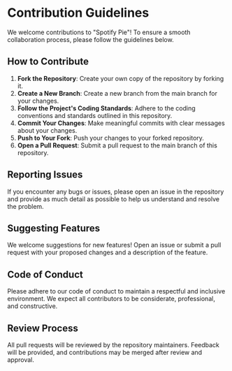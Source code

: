 # Contribution Guidelines

We welcome contributions to "Spotify Pie"! To ensure a smooth collaboration process, please follow the guidelines below.

## How to Contribute

1. **Fork the Repository**: Create your own copy of the repository by forking it.
2. **Create a New Branch**: Create a new branch from the main branch for your changes.
3. **Follow the Project's Coding Standards**: Adhere to the coding conventions and standards outlined in this repository.
4. **Commit Your Changes**: Make meaningful commits with clear messages about your changes.
5. **Push to Your Fork**: Push your changes to your forked repository.
6. **Open a Pull Request**: Submit a pull request to the main branch of this repository.

## Reporting Issues

If you encounter any bugs or issues, please open an issue in the repository and provide as much detail as possible to help us understand and resolve the problem.

## Suggesting Features

We welcome suggestions for new features! Open an issue or submit a pull request with your proposed changes and a description of the feature.

## Code of Conduct

Please adhere to our code of conduct to maintain a respectful and inclusive environment. We expect all contributors to be considerate, professional, and constructive.

## Review Process

All pull requests will be reviewed by the repository maintainers. Feedback will be provided, and contributions may be merged after review and approval.
